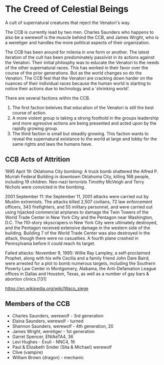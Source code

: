 # The Creed of Celestial Beings

A cult of supernatural creatures that reject the Venatori's way.

The CCB is currently lead by two men.  Charles Saunders who happens to also be a werewolf is the muscle behind the CCB, and James Wright, who is a weretiger and handles the more political aspects of their organization.

The CCB has been around for milenia in one form or another.  The latest iteration of the cult has been predominately passivist in its actions against the Venatori.  Their initial philosphy was to educate the Venatori to the needs of the other supernatural races.  This has worked in their favor over the course of the prior generations.  But as the world changes so do the Venatori.  The CCB feel that the Venatori are cracking down harder on the nuances of their individual races because the human world is starting to notice their actions due to technology and a 'shrinking world'.

There are several factions within the CCB.  

1.  The first faction beleives that education of the Venatori is still the best course of action.
2.  A more violent group is taking a strong foothold in the groups leadership and more agressive actions are being presented and acted upon by the rapidly growing group.
3.  The third faction is small but steadily growing.  This faction wants to reveal the supernatural existance to the world at large and lobby for the same rights and laws the humans have.
  
## CCB Acts of Attrition

1995 April 19: Oklahoma City bombing: A truck bomb shattered the Alfred P. Murrah Federal Building in downtown Oklahoma City, killing 168 people, including 19 children. Neo-nazi terrorists Timothy McVeigh and Terry Nichols were convicted in the bombing.

2001 September 11: the September 11, 2001 attacks were carried out by Muslim extremists. The attacks killed 2,507 civilians, 72 law enforcement officers, 343 firefighters, and 55 military personnel, and were carried out using hijacked commercial airplanes to damage the Twin Towers of the World Trade Center in New York City and the Pentagon near Washington, D.C. The 110-story skyscrapers in New York City were ultimately destroyed, and the Pentagon received extensive damage in the western side of the building. Building 7 of the World Trade Center was also destroyed in the attack, though there were no casualties. A fourth plane crashed in Pennsylvania before it could reach its target.

Failed attacks:
November 9, 1995: Willie Ray Lampley, a self-proclaimed Prophet, along with his wife Cecilia and a family friend John Dare Baird, were arrested for a plot to bomb numerous targets, including the Southern Poverty Law Center in Montgomery, Alabama, the Anti-Defamation League offices in Dallas and Houston, Texas, as well as a number of gay bars & abortion clinics.[131]

https://en.wikipedia.org/wiki/Waco_siege


## Members of the CCB

* Charles Saunders, werewolf - 3rd generation 
 * Elaina Saunders, werewolf - turned
 * Shannon Saunders, werewolf - 4th generation, 20
* James Wright, weretiger - 1st generation
* Garret Spencer, ENIAeTA4, 36
* Levi Hughes - Exuli - NNC4, 16
* Paul & Elizabeth Snider (Sita & Michael) werewolf
* Clive (vampire)
* William Brown (dragon) - mechanic

